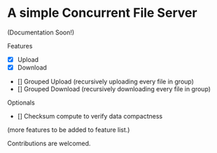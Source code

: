 # A simple Concurrent File Server

(Documentation Soon!)

Features

- [X] Upload
- [X] Download
- [] Grouped Upload (recursively uploading every file in group)
- [] Grouped Download (recursively downloading every file in group)

Optionals

- [] Checksum compute to verify data compactness

(more features to be added to feature list.)

Contributions are welcomed.

